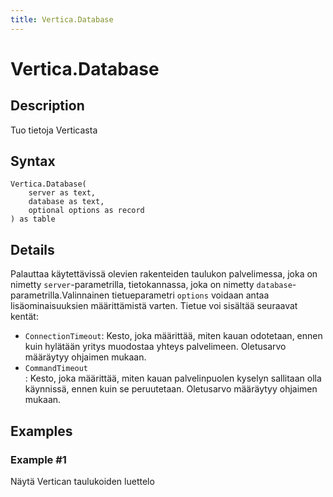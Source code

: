 ```yaml
---
title: Vertica.Database
---
```


# Vertica.Database


## Description

Tuo tietoja Verticasta


## Syntax

```powerquery
Vertica.Database(
    server as text,
    database as text,
    optional options as record
) as table
```


## Details

Palauttaa käytettävissä olevien rakenteiden taulukon palvelimessa, joka on nimetty <code>server</code>-parametrilla, tietokannassa, joka on nimetty <code>database</code>-parametrilla.Valinnainen tietueparametri <code>options</code> voidaan antaa lisäominaisuuksien määrittämistä varten. Tietue voi sisältää seuraavat kentät:<ul>    <li><code>ConnectionTimeout</code>: Kesto, joka määrittää, miten kauan odotetaan, ennen kuin hylätään yritys muodostaa yhteys palvelimeen. Oletusarvo määräytyy ohjaimen mukaan.</li>    <li><code>CommandTimeout </code>: Kesto, joka määrittää, miten kauan palvelinpuolen kyselyn sallitaan olla käynnissä, ennen kuin se peruutetaan. Oletusarvo määräytyy ohjaimen mukaan.</li></ul>


## Examples

### Example #1 
Näytä Vertican taulukoiden luettelo
```powerquery

```



